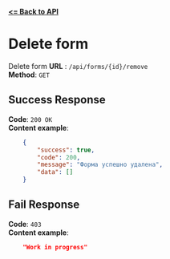 [**<= Back to API**](README.md)

# Delete form
Delete form
**URL** : `/api/forms/{id}/remove`    
**Method**: `GET`   

## Success Response

**Code**: `200 OK`   
**Content example**:
```json
    {
        "success": true,
        "code": 200,
        "message": "Форма успешно удалена",
        "data": []
    }
```

## Fail Response

**Code**: `403`   
**Content example**:
```json
    "Work in progress"
```